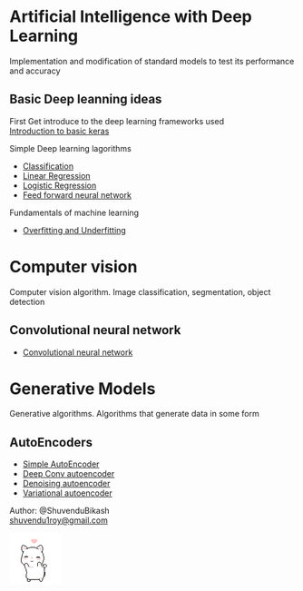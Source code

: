 # Artificial Intelligence with Deep Learning
Implementation and modification of standard models to test its performance and accuracy


## Basic Deep leanning ideas
First Get introduce to the deep learning frameworks used<br/>
[Introduction to basic keras](basics/keras_basics.py)

Simple Deep learning lagorithms<br/>
- [Classification](classification)
- [Linear Regression](linear_regression)
- [Logistic Regression](logistic_regression)
- [Feed forward neural network](feedforward_neural_network)

Fundamentals of machine learning<br/>
- [Overfitting and Underfitting](fundamentals_of_machine_learning/Overfitting_and_Underfitting.ipynb)

# Computer vision
Computer vision algorithm. Image classification, segmentation, object detection
## Convolutional neural network
- [Convolutional neural network](convolutional_neural_network)

# Generative Models
Generative algorithms. Algorithms that generate data in some form
## AutoEncoders
- [Simple AutoEncoder](auto_encoder/simple_autoencoder)
- [Deep Conv autoencoder](auto_encoder/deep_convolutional_autoencoder)
- [Denoising autoencoder](auto_encoder/denoising_autoencoder)
- [Variational autoencoder](auto_encoder/variational_autoencoders)

Author: @ShuvenduBikash <br>
shuvendu1roy@gmail.com

![](image/dancing_cat.gif)
